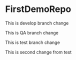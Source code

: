 # FirstDemoRepo

This is develop branch change

This is QA branch change

This is test branch change

This is second change from test
